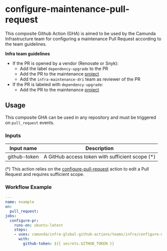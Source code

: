 # configure-maintenance-pull-request

This composite Github Action (GHA) is aimed to be used by the Camunda Infrastructure team for configuring a maintenance Pull Request according to the team guidelines.

**Infra team guidelines**
- If the PR is opened by a vendor (Renovate or Snyk):
    - Add the label `dependency-upgrade` to the PR
    - Add the PR to the maintenance [project](https://github.com/orgs/camunda/projects/42/)
    - Add the `infra-maintenance-dri` team as reviewer of the PR
- If the PR is labeled with `dependency-upgrade`:
    - Add the PR to the maintenance [project](https://github.com/orgs/camunda/projects/42/)

## Usage

This composite GHA can be used in any repository and must be triggered on `pull_request` events.

### Inputs
| Input name           | Description                                               |
|----------------------|-----------------------------------------------------------|
| github-token         | A GitHub access token with sufficient scope (*) |

(*) This action relies on the [configure-pull-request](../../../configure-pull-request) action to edit a Pull Request and requires sufficient scope.

### Workflow Example
```yaml
---
name: example
on:
  pull_request:
jobs:
  configure-pr:
    runs-on: ubuntu-latest
    steps:
    - uses: camunda/infra-global-github-actions/teams/infra/configure-maintenance-pull-request@main
      with:
        github-token: ${{ secrets.GITHUB_TOKEN }}
```
